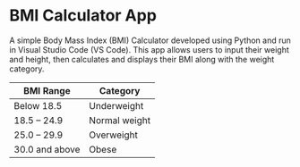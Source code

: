 # BMI Calculator App

A simple Body Mass Index (BMI) Calculator developed using Python and run in Visual Studio Code (VS Code). This app allows users to input their weight and height,
then calculates and displays their BMI along with the weight category.

| BMI Range      | Category      |
| -------------- | ------------- |
| Below 18.5     | Underweight   |
| 18.5 – 24.9    | Normal weight |
| 25.0 – 29.9    | Overweight    |
| 30.0 and above | Obese         |
